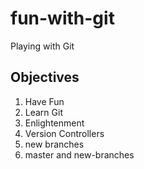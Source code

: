 # fun-with-git

Playing with Git

## Objectives

1. Have Fun
2. Learn Git
3. Enlightenment
4. Version Controllers
5. new branches
6. master and new-branches
